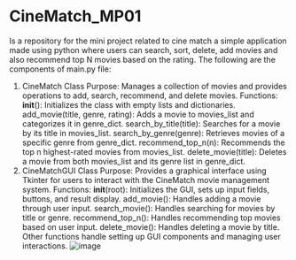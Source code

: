 # CineMatch_MP01
Is a repository for the mini project related to cine match a simple application made using python where users can search, sort, delete, add movies and also recommend top N movies based on the rating.
The following are the components of main.py file:
1. CineMatch Class
Purpose: Manages a collection of movies and provides operations to add, search, recommend, and delete movies.
Functions:
__init__(): Initializes the class with empty lists and dictionaries.
add_movie(title, genre, rating): Adds a movie to movies_list and categorizes it in genre_dict.
search_by_title(title): Searches for a movie by its title in movies_list.
search_by_genre(genre): Retrieves movies of a specific genre from genre_dict.
recommend_top_n(n): Recommends the top n highest-rated movies from movies_list.
delete_movie(title): Deletes a movie from both movies_list and its genre list in genre_dict.
2. CineMatchGUI Class
Purpose: Provides a graphical interface using Tkinter for users to interact with the CineMatch movie management system.
Functions:
__init__(root): Initializes the GUI, sets up input fields, buttons, and result display.
add_movie(): Handles adding a movie through user input.
search_movie(): Handles searching for movies by title or genre.
recommend_top_n(): Handles recommending top movies based on user input.
delete_movie(): Handles deleting a movie by title.
Other functions handle setting up GUI components and managing user interactions.
![image](https://github.com/Shri-Sharan/CineMatch_MP01/assets/146396309/89208db8-d87b-4606-994c-5436a24584b5)


